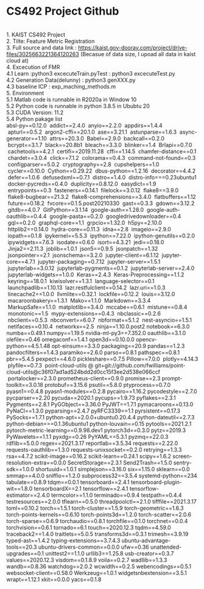 # CS492 Project Github
<br/>1. KAIST CS492 Project 
<br/>2. Tilte: Feature Metric Registration
<br/>3. Full source and data link : https://kaist.gov-dooray.com/project/drive-files/3025663221364120263
(Becasue of data size, I upoad all data in kaist cloud at)
<br/>4. Excecution of FMR
<br/>4.1 Learn :python3 excecuteTrain.pyTest : python3 excecuteTest.py
<br/>4.2 Generation Data(delunny) : python3 genXXX.py
<br/>4.3 baseline ICP : exp_maching_methods.m
<br/>5. Environment
<br/>5.1 Matlab code is runnable in R2020a in Window 10
<br/>5.2 Python code is runnable in python 3.8.5 in Ububtu 20
<br/>5.3 CUDA Version: 11.2
<br/>5.4 Python pakage list
<br/>absl-py==0.12.0
&nbsp;addict==2.4.0
&nbsp;anyio==2.2.0
&nbsp;appdirs==1.4.4
&nbsp;apturl==0.5.2
&nbsp;argon2-cffi==20.1.0
&nbsp;ase==3.21.1
&nbsp;astunparse==1.6.3
&nbsp;async-generator==1.10
&nbsp;attrs==20.3.0
&nbsp;Babel==2.9.0
&nbsp;backcall==0.2.0
&nbsp;bcrypt==3.1.7
&nbsp;black==20.8b1
&nbsp;bleach==3.3.0
&nbsp;blinker==1.4
&nbsp;Brlapi==0.7.0
&nbsp;cachetools==4.2.1
&nbsp;certifi==2019.11.28
&nbsp;cffi==1.14.5
&nbsp;chamfer-distance==0.1
&nbsp;chardet==3.0.4
&nbsp;click==7.1.2
&nbsp;colorama==0.4.3
&nbsp;command-not-found==0.3
&nbsp;configparser==5.0.2
&nbsp;cryptography==2.8
&nbsp;cupshelpers==1.0
&nbsp;cycler==0.10.0
&nbsp;Cython==0.29.22
&nbsp;dbus-python==1.2.16
&nbsp;decorator==4.4.2
&nbsp;defer==1.0.6
&nbsp;defusedxml==0.7.1
&nbsp;distro==1.4.0
&nbsp;distro-info===0.23ubuntu1
&nbsp;docker-pycreds==0.4.0
&nbsp;duplicity==0.8.12.0
&nbsp;easydict==1.9
&nbsp;entrypoints==0.3
&nbsp;fasteners==0.14.1
&nbsp;filelock==3.0.12
&nbsp;flake8==3.9.0
&nbsp;flake8-bugbear==21.3.2
&nbsp;flake8-comprehensions==3.4.0
&nbsp;flatbuffers==1.12
&nbsp;future==0.18.2
&nbsp;fvcore==0.1.5.post20210330
&nbsp;gast==0.3.3
&nbsp;gdown==3.12.2
&nbsp;gitdb==4.0.7
&nbsp;GitPython==3.1.14
&nbsp;google-auth==1.28.0
&nbsp;google-auth-oauthlib==0.4.4
&nbsp;google-pasta==0.2.0
&nbsp;googledrivedownloader==0.4
&nbsp;gql==0.2.0
&nbsp;graphql-core==1.1
&nbsp;grpcio==1.32.0
&nbsp;h5py==2.10.0
&nbsp;httplib2==0.14.0
&nbsp;hydra-core==0.11.3
&nbsp;idna==2.8
&nbsp;imageio==2.9.0
&nbsp;iopath==0.1.8
&nbsp;ipykernel==5.5.3
&nbsp;ipython==7.22.0
&nbsp;ipython-genutils==0.2.0
&nbsp;ipywidgets==7.6.3
&nbsp;isodate==0.6.0
&nbsp;isort==4.3.21
&nbsp;jedi==0.18.0
&nbsp;Jinja2==2.11.3
&nbsp;joblib==1.0.1
&nbsp;json5==0.9.5
&nbsp;jsonpatch==1.32
&nbsp;jsonpointer==2.1
&nbsp;jsonschema==3.2.0
&nbsp;jupyter-client==6.1.12
&nbsp;jupyter-core==4.7.1
&nbsp;jupyter-packaging==0.7.12
&nbsp;jupyter-server==1.5.1
&nbsp;jupyterlab==3.0.12
&nbsp;jupyterlab-pygments==0.1.2
&nbsp;jupyterlab-server==2.4.0
&nbsp;jupyterlab-widgets==1.0.0
&nbsp;Keras==2.4.3
&nbsp;Keras-Preprocessing==1.1.2
&nbsp;keyring==18.0.1
&nbsp;kiwisolver==1.3.1
&nbsp;language-selector==0.1
&nbsp;launchpadlib==1.10.13
&nbsp;lazr.restfulclient==0.14.2
&nbsp;lazr.uri==1.0.3
&nbsp;linecache2==1.0.0
&nbsp;llvmlite==0.32.1
&nbsp;lockfile==0.12.2
&nbsp;louis==3.12.0
&nbsp;macaroonbakery==1.3.1
&nbsp;Mako==1.1.0
&nbsp;Markdown==3.3.4
&nbsp;MarkupSafe==1.1.0
&nbsp;matplotlib==3.4.0
&nbsp;mccabe==0.6.1
&nbsp;mistune==0.8.4
&nbsp;monotonic==1.5
&nbsp;mypy-extensions==0.4.3
&nbsp;nbclassic==0.2.6
&nbsp;nbclient==0.5.3
&nbsp;nbconvert==6.0.7
&nbsp;nbformat==5.1.2
&nbsp;nest-asyncio==1.5.1
&nbsp;netifaces==0.10.4
&nbsp;networkx==2.5
&nbsp;ninja==1.10.0.post2
  notebook==6.3.0
  numba==0.49.1
  numpy==1.19.5
  nvidia-ml-py3==7.352.0
  oauthlib==3.1.0
  olefile==0.46
  omegaconf==1.4.1
  open3d==0.10.0.0
  opencv-python==4.5.1.48
  opt-einsum==3.3.0
  packaging==20.9
  pandas==1.2.3
  pandocfilters==1.4.3
  paramiko==2.6.0
  parso==0.8.1
  pathspec==0.8.1
  pbr==5.4.5
  pexpect==4.6.0
  pickleshare==0.7.5
  Pillow==7.0.0
&nbsp;plotly==4.14.3
&nbsp;plyfile==0.7.3
&nbsp;point-cloud-utils @ git+git://github.com/fwilliams/point-cloud-utils@c36f07ad1ad524bdd2d0cc15f3ee2d538e066ccf
&nbsp;portalocker==2.3.0
  prometheus-client==0.9.0
  promise==2.3
  prompt-toolkit==3.0.18
  protobuf==3.15.6
  psutil==5.8.0
  ptyprocess==0.7.0
  pyasn1==0.4.8
  pyasn1-modules==0.2.8
  pycairo==1.16.2
  pycodestyle==2.7.0
  pycparser==2.20
  pycuda==2020.1
  pycups==1.9.73
  pyflakes==2.3.1
  Pygments==2.8.1
  PyGObject==3.36.0
  PyJWT==1.7.1
  pymacaroons==0.13.0
  PyNaCl==1.3.0
  pyparsing==2.4.7
  pyRFC3339==1.1
  pyrsistent==0.17.3
  PySocks==1.7.1
  python-apt==2.0.0+ubuntu0.20.4.4
  python-dateutil==2.7.3
  python-debian===0.1.36ubuntu1
  python-louvain==0.15
  pytools==2021.2.1
  pytorch-metric-learning==0.9.98.dev1
  pytorch3d==0.3.0
  pytz==2019.3
  PyWavelets==1.1.1
  pyxdg==0.26
  PyYAML==5.3.1
  pyzmq==22.0.3
  rdflib==5.0.0
  regex==2021.3.17
  reportlab==3.5.34
  requests==2.22.0
  requests-oauthlib==1.3.0
  requests-unixsocket==0.2.0
  retrying==1.3.3
  rsa==4.7.2
  scikit-image==0.16.2
  scikit-learn==0.24.1
  scipy==1.6.2
  screen-resolution-extra==0.0.0
  SecretStorage==2.3.1
  Send2Trash==1.5.0
  sentry-sdk==1.0.0
  shortuuid==1.0.1
  simplejson==3.16.0
  six==1.15.0
  sklearn==0.0
  smmap==4.0.0
  sniffio==1.2.0
  subprocess32==3.5.4
  systemd-python==234
  tabulate==0.8.9
  tdqm==0.0.1
  tensorboard==2.4.1
  tensorboard-plugin-wit==1.8.0
  tensorboardX==2.1
  tensorflow==2.4.1
  tensorflow-estimator==2.4.0
  termcolor==1.1.0
  terminado==0.9.4
  testpath==0.4.4
  testresources==2.0.0
  tflearn==0.5.0
  threadpoolctl==2.1.0
  tifffile==2021.3.17
  toml==0.10.2
  torch==1.5.1
  torch-cluster==1.5.9
  torch-geometric==1.6.3
  torch-points-kernels==0.6.10
  torch-points3d==1.2.0
  torch-scatter==2.0.6
  torch-sparse==0.6.9
  torchaudio==0.8.1
  torchfile==0.1.0
  torchnet==0.0.4
  torchvision==0.6.1
  tornado==6.1
  touch==2020.12.3
  tqdm==4.59.0
  traceback2==1.4.0
  traitlets==5.0.5
  transforms3d==0.3.1
  trimesh==3.9.19
  typed-ast==1.4.2
  typing-extensions==3.7.4.3
  ubuntu-advantage-tools==20.3
  ubuntu-drivers-common==0.0.0
  ufw==0.36
  unattended-upgrades==0.1
  unittest2==1.1.0
  urllib3==1.25.8
  usb-creator==0.3.7
  values==2020.12.3
  visdom==0.1.8.9
  voila==0.2.7
  wadllib==1.3.3
  wandb==0.8.36
  watchdog==2.0.2
  wcwidth==0.2.5
  webencodings==0.5.1
  websocket-client==0.58.0
  Werkzeug==1.0.1
  widgetsnbextension==3.5.1
  wrapt==1.12.1
  xkit==0.0.0
  yacs==0.1.8
